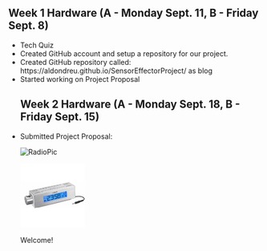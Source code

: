 <html>
  <head>
        <h2>Week 1 Hardware (A - Monday Sept. 11, B - Friday Sept. 8)</h2>
  </head>
  <body>
<ul>
  <li>Tech Quiz</li>
  <li>Created GitHub account and setup a repository for our project.</li>
  <li>Created GitHub repository called: https://aldondreu.github.io/SensorEffectorProject/ as blog</li>
  <li>Started working on Project Proposal</li>
  
 <head> 
      <h2>Week 2 Hardware (A - Monday Sept. 18, B - Friday Sept. 15)</h2>
 </head>
  <li>Submitted Project Proposal:</li>
  
<img src="https://https://raw.githubusercontent.com/AldoNdreu/SensorEffectorProject/master/pictures/ProjectBudgetAldoNdreu.PNG" alt="RadioPic" width="128" height="128"><br>


<img src="https://raw.githubusercontent.com/AldoNdreu/SensorEffectorProject/master/pictures/radio.JPG" alt="RadioPic" width="128" height="128">

<p>Welcome!</p>
</body>
  </html>
